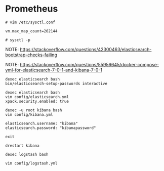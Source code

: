 # Prometheus

```
# vim /etc/sysctl.conf
```
```
vm.max_map_count=262144
```
```
# sysctl -p
```

NOTE: https://stackoverflow.com/questions/42300463/elasticsearch-bootstrap-checks-failing

NOTE: https://stackoverflow.com/questions/55956645/docker-compose-yml-for-elasticsearch-7-0-1-and-kibana-7-0-1

```
dexec elasticsearch bash
bin/elasticsearch-setup-passwords interactive
```

```
dexec elasticsearch bash
vim config/elasticsearch.yml
xpack.security.enabled: true
```

```
dexec -u root kibana bash
vim config/kibana.yml

elasticsearch.username: "kibana"
elasticsearch.password: "kibanapassword"

exit

drestart kibana
```

```
dexec logstash bash

vim config/logstash.yml
```
